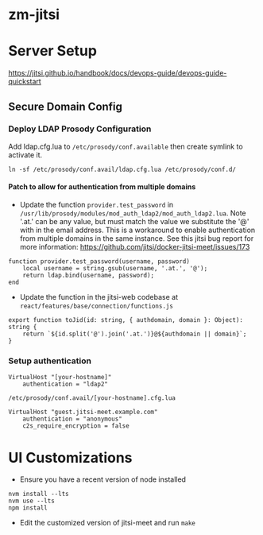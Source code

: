 # zm-jitsi

# Server Setup
https://jitsi.github.io/handbook/docs/devops-guide/devops-guide-quickstart

## Secure Domain Config
### Deploy LDAP Prosody Configuration
Add ldap.cfg.lua to `/etc/prosody/conf.available` then create symlink to activate it.
```
ln -sf /etc/prosody/conf.avail/ldap.cfg.lua /etc/prosody/conf.d/
```
#### Patch to allow for authentication from multiple domains
* Update the function `provider.test_password` in `/usr/lib/prosody/modules/mod_auth_ldap2/mod_auth_ldap2.lua`. Note '.at.' can be any value, but must match the value we substitute the '@' with in the email address. This is a workaround to enable authentication from multiple domains in the same instance. See this jitsi bug report for more information: https://github.com/jitsi/docker-jitsi-meet/issues/173
```
function provider.test_password(username, password)
    local username = string.gsub(username, '.at.', '@');
    return ldap.bind(username, password);
end
```
* Update the function in the jitsi-web codebase at `react/features/base/connection/functions.js`
```
export function toJid(id: string, { authdomain, domain }: Object): string {
    return `${id.split('@').join('.at.')}@${authdomain || domain}`;
}
```

### Setup authentication
```
VirtualHost "[your-hostname]"
    authentication = "ldap2"
```

`/etc/prosody/conf.avail/[your-hostname].cfg.lua`
```
VirtualHost "guest.jitsi-meet.example.com"
    authentication = "anonymous"
    c2s_require_encryption = false
```

# UI Customizations
* Ensure you have a recent version of node installed
```
nvm install --lts
nvm use --lts
npm install
```

* Edit the customized version of jitsi-meet and run `make`
